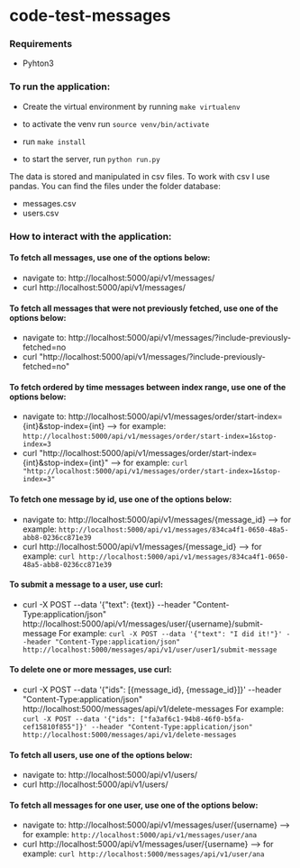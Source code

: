 # code-test-messages

### Requirements
- Pyhton3

### To run the application:
- Create the virtual environment by running `make virtualenv`
- to activate the venv run `source venv/bin/activate`

- run `make install` 
- to start the server, run `python run.py`

The data is stored and manipulated in csv files. To work with csv I use pandas. You can find the files under the folder database:
- messages.csv
- users.csv

### How to interact with the application:

#### To fetch all messages, use one of the options below:
- navigate to: http://localhost:5000/api/v1/messages/
- curl http://localhost:5000/api/v1/messages/

#### To fetch all messages that were not previously fetched, use one of the options below:
- navigate to: http://localhost:5000/api/v1/messages/?include-previously-fetched=no
- curl "http://localhost:5000/api/v1/messages/?include-previously-fetched=no"

#### To fetch ordered by time messages between index range, use one of the options below:
- navigate to: http://localhost:5000/api/v1/messages/order/start-index={int}&stop-index={int} --> for example: `http://localhost:5000/api/v1/messages/order/start-index=1&stop-index=3`
- curl "http://localhost:5000/api/v1/messages/order/start-index={int}&stop-index={int}" --> for example: `curl "http://localhost:5000/api/v1/messages/order/start-index=1&stop-index=3"`

#### To fetch one message by id, use one of the options below:
- navigate to: http://localhost:5000/api/v1/messages/{message_id} --> for example: `http://localhost:5000/api/v1/messages/834ca4f1-0650-48a5-abb8-0236cc871e39`
- curl http://localhost:5000/api/v1/messages/{message_id} --> for example: `curl http://localhost:5000/api/v1/messages/834ca4f1-0650-48a5-abb8-0236cc871e39`

#### To submit a message to a user, use curl:
- curl -X POST --data '{"text": {text}} --header "Content-Type:application/json" http://localhost:5000/api/v1/messages/user/{username}/submit-message
For example: `curl -X POST --data '{"text": "I did it!"}' --header "Content-Type:application/json" http://localhost:5000/messages/api/v1/user/user1/submit-message`

#### To delete one or more messages, use curl:
-  curl -X POST --data '{"ids": [{message_id}, {message_id}]}' --header "Content-Type:application/json" http://localhost:5000/messages/api/v1/delete-messages
For example: `curl -X POST --data '{"ids": ["fa3af6c1-94b8-46f0-b5fa-cef15810f855"]}' --header "Content-Type:application/json" http://localhost:5000/messages/api/v1/delete-messages`

#### To fetch all users, use one of the options below:
- navigate to: http://localhost:5000/api/v1/users/
- curl http://localhost:5000/api/v1/users/

#### To fetch all messages for one user, use one of the options below:
- navigate to: http://localhost:5000/api/v1/messages/user/{username} --> for example: `http://localhost:5000/api/v1/messages/user/ana`
- curl http://localhost:5000/api/v1/messages/user/{username} --> for example: `curl http://localhost:5000/messages/api/v1/user/ana`




